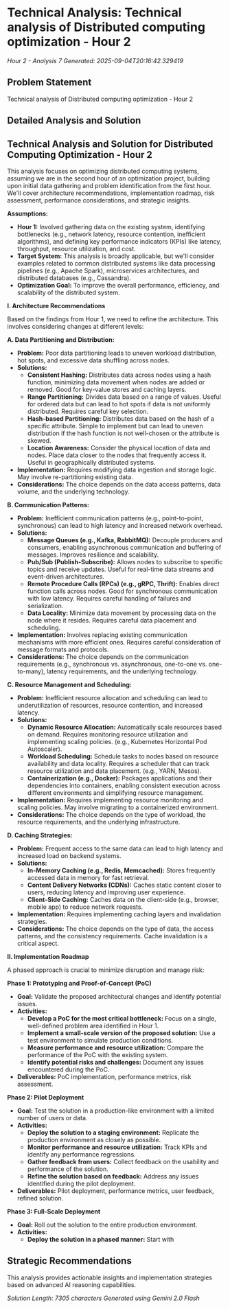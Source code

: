 # Technical Analysis: Technical analysis of Distributed computing optimization - Hour 2
*Hour 2 - Analysis 7*
*Generated: 2025-09-04T20:16:42.329419*

## Problem Statement
Technical analysis of Distributed computing optimization - Hour 2

## Detailed Analysis and Solution
## Technical Analysis and Solution for Distributed Computing Optimization - Hour 2

This analysis focuses on optimizing distributed computing systems, assuming we are in the second hour of an optimization project, building upon initial data gathering and problem identification from the first hour.  We'll cover architecture recommendations, implementation roadmap, risk assessment, performance considerations, and strategic insights.

**Assumptions:**

* **Hour 1:** Involved gathering data on the existing system, identifying bottlenecks (e.g., network latency, resource contention, inefficient algorithms), and defining key performance indicators (KPIs) like latency, throughput, resource utilization, and cost.
* **Target System:** This analysis is broadly applicable, but we'll consider examples related to common distributed systems like data processing pipelines (e.g., Apache Spark), microservices architectures, and distributed databases (e.g., Cassandra).
* **Optimization Goal:** To improve the overall performance, efficiency, and scalability of the distributed system.

**I. Architecture Recommendations**

Based on the findings from Hour 1, we need to refine the architecture. This involves considering changes at different levels:

**A. Data Partitioning and Distribution:**

* **Problem:**  Poor data partitioning leads to uneven workload distribution, hot spots, and excessive data shuffling across nodes.
* **Solutions:**
    * **Consistent Hashing:**  Distributes data across nodes using a hash function, minimizing data movement when nodes are added or removed. Good for key-value stores and caching layers.
    * **Range Partitioning:**  Divides data based on a range of values. Useful for ordered data but can lead to hot spots if data is not uniformly distributed. Requires careful key selection.
    * **Hash-based Partitioning:**  Distributes data based on the hash of a specific attribute. Simple to implement but can lead to uneven distribution if the hash function is not well-chosen or the attribute is skewed.
    * **Location Awareness:**  Consider the physical location of data and nodes. Place data closer to the nodes that frequently access it. Useful in geographically distributed systems.
* **Implementation:** Requires modifying data ingestion and storage logic.  May involve re-partitioning existing data.
* **Considerations:**  The choice depends on the data access patterns, data volume, and the underlying technology.

**B. Communication Patterns:**

* **Problem:**  Inefficient communication patterns (e.g., point-to-point, synchronous) can lead to high latency and increased network overhead.
* **Solutions:**
    * **Message Queues (e.g., Kafka, RabbitMQ):** Decouple producers and consumers, enabling asynchronous communication and buffering of messages.  Improves resilience and scalability.
    * **Pub/Sub (Publish-Subscribe):** Allows nodes to subscribe to specific topics and receive updates. Useful for real-time data streams and event-driven architectures.
    * **Remote Procedure Calls (RPCs) (e.g., gRPC, Thrift):** Enables direct function calls across nodes.  Good for synchronous communication with low latency.  Requires careful handling of failures and serialization.
    * **Data Locality:**  Minimize data movement by processing data on the node where it resides.  Requires careful data placement and scheduling.
* **Implementation:**  Involves replacing existing communication mechanisms with more efficient ones.  Requires careful consideration of message formats and protocols.
* **Considerations:**  The choice depends on the communication requirements (e.g., synchronous vs. asynchronous, one-to-one vs. one-to-many), latency requirements, and the underlying technology.

**C. Resource Management and Scheduling:**

* **Problem:**  Inefficient resource allocation and scheduling can lead to underutilization of resources, resource contention, and increased latency.
* **Solutions:**
    * **Dynamic Resource Allocation:**  Automatically scale resources based on demand.  Requires monitoring resource utilization and implementing scaling policies.  (e.g., Kubernetes Horizontal Pod Autoscaler).
    * **Workload Scheduling:**  Schedule tasks to nodes based on resource availability and data locality.  Requires a scheduler that can track resource utilization and data placement.  (e.g., YARN, Mesos).
    * **Containerization (e.g., Docker):**  Packages applications and their dependencies into containers, enabling consistent execution across different environments and simplifying resource management.
* **Implementation:**  Requires implementing resource monitoring and scaling policies.  May involve migrating to a containerized environment.
* **Considerations:**  The choice depends on the type of workload, the resource requirements, and the underlying infrastructure.

**D. Caching Strategies:**

* **Problem:** Frequent access to the same data can lead to high latency and increased load on backend systems.
* **Solutions:**
    * **In-Memory Caching (e.g., Redis, Memcached):**  Stores frequently accessed data in memory for fast retrieval.
    * **Content Delivery Networks (CDNs):**  Caches static content closer to users, reducing latency and improving user experience.
    * **Client-Side Caching:**  Caches data on the client-side (e.g., browser, mobile app) to reduce network requests.
* **Implementation:**  Requires implementing caching layers and invalidation strategies.
* **Considerations:**  The choice depends on the type of data, the access patterns, and the consistency requirements.  Cache invalidation is a critical aspect.

**II. Implementation Roadmap**

A phased approach is crucial to minimize disruption and manage risk:

**Phase 1: Prototyping and Proof-of-Concept (PoC)**

* **Goal:** Validate the proposed architectural changes and identify potential issues.
* **Activities:**
    * **Develop a PoC for the most critical bottleneck:**  Focus on a single, well-defined problem area identified in Hour 1.
    * **Implement a small-scale version of the proposed solution:**  Use a test environment to simulate production conditions.
    * **Measure performance and resource utilization:**  Compare the performance of the PoC with the existing system.
    * **Identify potential risks and challenges:**  Document any issues encountered during the PoC.
* **Deliverables:**  PoC implementation, performance metrics, risk assessment.

**Phase 2: Pilot Deployment**

* **Goal:**  Test the solution in a production-like environment with a limited number of users or data.
* **Activities:**
    * **Deploy the solution to a staging environment:**  Replicate the production environment as closely as possible.
    * **Monitor performance and resource utilization:**  Track KPIs and identify any performance regressions.
    * **Gather feedback from users:**  Collect feedback on the usability and performance of the solution.
    * **Refine the solution based on feedback:**  Address any issues identified during the pilot deployment.
* **Deliverables:**  Pilot deployment, performance metrics, user feedback, refined solution.

**Phase 3: Full-Scale Deployment**

* **Goal:**  Roll out the solution to the entire production environment.
* **Activities:**
    * **Deploy the solution in a phased manner:**  Start with

## Strategic Recommendations
This analysis provides actionable insights and implementation strategies
based on advanced AI reasoning capabilities.

*Solution Length: 7305 characters*
*Generated using Gemini 2.0 Flash*
